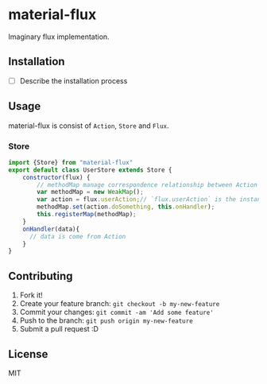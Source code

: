 # material-flux

Imaginary flux implementation.

## Installation

- [ ] Describe the installation process

## Usage

material-flux is consist of `Action`, `Store` and `Flux`.


### Store

```js
import {Store} from "material-flux"
export default class UserStore extends Store {
    constructor(flux) {
        // methodMap manage correspondence relationship between Action's method and Store's handler.
        var methodMap = new WeakMap();
        var action = flux.userAction;// `flux.userAction` is the instance of `UserAction` class. 
        methodMap.set(action.doSomething, this.onHandler);
        this.registerMap(methodMap);
    }
    onHandler(data){
      // data is come from Action
    }
}
```

## Contributing

1. Fork it!
2. Create your feature branch: `git checkout -b my-new-feature`
3. Commit your changes: `git commit -am 'Add some feature'`
4. Push to the branch: `git push origin my-new-feature`
5. Submit a pull request :D

## License

MIT
